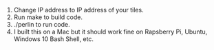 <ol>
<li>Change IP address to IP address of your tiles.</li>
<li>Run make to build code.</li>
<li>./perlin to run code.</li>
<li>I built this on a Mac but it should work fine on Rapsberry Pi, Ubuntu, Windows 10 Bash Shell, etc.</li>
</ol>
